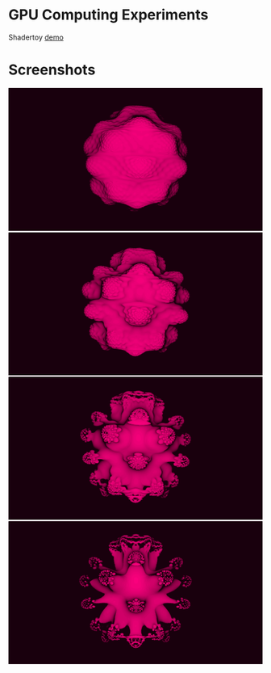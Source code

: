 # GPU Computing Experiments

Shadertoy [demo](https://www.shadertoy.com/view/Ms2yDt)

# Screenshots
![mandelbulb](assets/fourth_mandelbulb.png)
![mandelbulb](assets/third_mandelbulb.png)
![mandelbulb](assets/second_mandelbulb.png)
![mandelbulb](assets/first_mandelbulb.png)